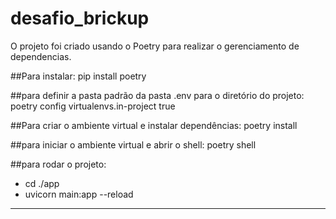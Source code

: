 # desafio_brickup

O projeto foi criado usando o Poetry para realizar o gerenciamento de dependencias.

##Para instalar:
pip install poetry

##para definir a pasta padrão da pasta .env para o diretório do projeto:
poetry config virtualenvs.in-project true

##Para criar o ambiente virtual e instalar dependências:
poetry install

##para iniciar o ambiente virtual e abrir o shell:
poetry shell

##para rodar o projeto:
- cd ./app
- uvicorn main:app --reload

--------------------------
